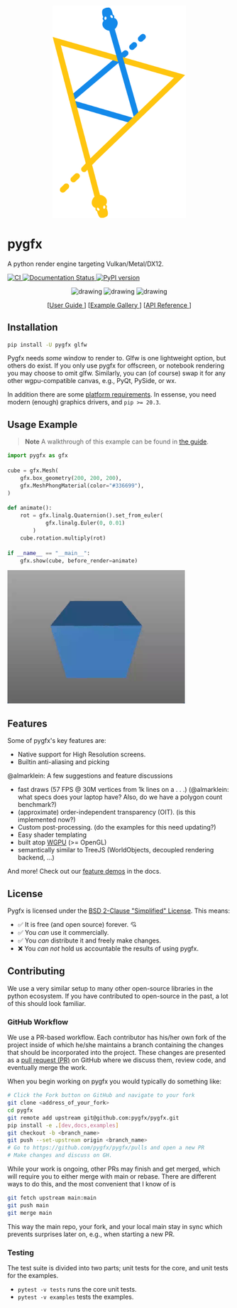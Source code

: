 <center><img src="docs/_static/pygfx.png" width="300"/></center>

# pygfx
A python render engine targeting Vulkan/Metal/DX12.

[![CI ](https://github.com/pygfx/pygfx/workflows/CI/badge.svg)
](https://github.com/pygfx/pygfx/actions)
[![Documentation Status
](https://readthedocs.org/projects/pygfx/badge/?version=latest)
](https://pygfx.readthedocs.io/en/latest/?badge=latest)
[![PyPI version ](https://badge.fury.io/py/pygfx.svg)
](https://badge.fury.io/py/pygfx)

<p align="center">
<img src="./docs/_static/readme_sponza.png" alt="drawing" width="200"/>
<img src="./docs/_static/readme_pbr_example.webp" alt="drawing" width="200"/>
<img src="./docs/_static/readme_torus_knot_wire.png" alt="drawing" width="200"/>
</p>
<p align="center">
[<a href="https://pygfx.readthedocs.io/en/latest/guide.html">User Guide </a>]
[<a href="https://pygfx.readthedocs.io/en/latest/_gallery/index.html">Example Gallery </a>]
[<a href="https://pygfx.readthedocs.io/en/latest/reference.html">API Reference </a>]
</p>

## Installation

```bash
pip install -U pygfx glfw
```

Pygfx needs _some_ window to render to. Glfw is one lightweight option, but
others do exist. If you only use pygfx for offscreen, or notebook rendering you
may choose to omit glfw. Similarly, you can (of course) swap it for any other
wgpu-compatible canvas, e.g., PyQt, PySide, or wx.

In addition there are some [platform
requirements](https://github.com/pygfx/wgpu-py#platform-requirements). In
essense, you need modern (enough) graphics drivers, and `pip >= 20.3`.

## Usage Example

> **Note**
> A walkthrough of this example can be found in [the
> guide](https://pygfx.readthedocs.io/en/latest/guide.html#how-to-use-pygfx).

```python
import pygfx as gfx

cube = gfx.Mesh(
    gfx.box_geometry(200, 200, 200),
    gfx.MeshPhongMaterial(color="#336699"),
)

def animate():
    rot = gfx.linalg.Quaternion().set_from_euler(
            gfx.linalg.Euler(0, 0.01)
        )
    cube.rotation.multiply(rot)

if __name__ == "__main__":
    gfx.show(cube, before_render=animate)

```
<img src="./docs/_static/guide_rotating_cube.gif" alt="drawing" width="400"/>


## Features
Some of pygfx's key features are:

- Native support for High Resolution screens.
- Builtin anti-aliasing and picking

@almarklein: A few suggestions and feature discussions
- fast draws (57 FPS @ 30M vertices from 1k lines on a . . .) (@almarklein: what
  specs does your laptop have? Also, do we have a polygon count benchmark?)
- (approximate) order-independent transparency (OIT). (is this implemented now?)
- Custom post-processing. (do the examples for this need updating?)
- Easy shader templating
- built atop [WGPU](https://github.com/pygfx/wgpu-py) (>= OpenGL)
- semantically similar to TreeJS (WorldObjects, decoupled rendering backend, ...)

And more! Check out our [feature
demos](https://pygfx.readthedocs.io/en/latest/_gallery/index.html) in the docs.

## License

Pygfx is licensed under the [BSD 2-Clause "Simplified" License](LICENSE). This means:

- :white_check_mark: It is free (and open source) forever. :cupid:
- :white_check_mark: You _can_ use it commercially.
- :white_check_mark: You _can_ distribute it and freely make changes.
- :x: You _can not_ hold us accountable the results of using pygfx.

## Contributing
We use a very similar setup to many other open-source libraries in the python
ecosystem. If you have contributed to open-source in the past, a lot of this
should look familiar.

### GitHub Workflow
We use a PR-based workflow. Each contributor has his/her own fork of the project
inside of which he/she maintains a branch containing the changes that should be
incorporated into the project. These changes are presented as a [pull request
(PR)](https://github.com/pygfx/pygfx/pulls) on GitHub where we discuss them,
review code, and eventually merge the work. 

When you begin working on pygfx you would typically do something like:

```bash
# Click the Fork button on GitHub and navigate to your fork
git clone <address_of_your_fork>
cd pygfx
git remote add upstream git@github.com:pygfx/pygfx.git
pip install -e .[dev,docs,examples]
git checkout -b <branch_name>
git push --set-upstream origin <branch_name>
# Go to https://github.com/pygfx/pygfx/pulls and open a new PR
# Make changes and discuss on GH.
```

While your work is ongoing, other PRs may finish and get merged, which will
require you to either merge with main or rebase. There are different ways to do
this, and the most convenient that I know of is

```bash
git fetch upstream main:main
git push main
git merge main
```

This way the main repo, your fork, and your local main stay in sync which
prevents surprises later on, e.g., when starting a new PR.

### Testing

The test suite is divided into two parts; unit tests for the core, and unit
tests for the examples.

* `pytest -v tests` runs the core unit tests.
* `pytest -v examples` tests the examples.
